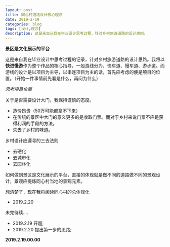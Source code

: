 ```yaml
---
layout: post
title: 同心村道路设计核心理念
date: 2019-2-19
categories: blog
tags: [设计,理念]
description: 这是来自己我在毕业设计思考过程，针对乡村旅游道路的设计原则。
---
```


**景区是文化展示的平台**

这是来自我在毕业设计中思考过程的记录，针对乡村旅游道路的设计思路。我将以**快进慢游**作为整个作品的核心指导，一般游线分为，快车道、慢车道、游步道。而游线的设计是以项目为主导，以串连项目为主的话，首先应考虑的便是项目的位置。（开始一件事情前先看是什么，再问为什么）

*思考项目位置*

关于是否需要设计大门，我保持谨慎的态度。
- 造价昂贵（50万可能都拿不下来）
- 在传统的景区中大门的意义更多的是收取门票。而对于乡村来说门票不应是获得利润的手段的方法。
- 失去了乡村的味道。


乡村设计应遵寻的三去法则
- 去硬化
- 去城市化
- 去园林化

如何做到景区是文化展示的平台，直接的体现就是做不同的道路做不同的景观设计，景观应提炼同心村当地的景观元素。

想清楚了，现在我将阅读同心村的总体规化

- 2019.2.20

未完待续....


- 2019.2.19 开题;
- 2019.2.20 提出第一步的思路;

**2019.2.19.00.00**
